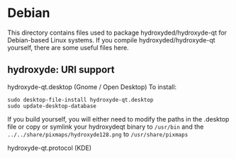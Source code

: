 
Debian
====================
This directory contains files used to package hydroxyded/hydroxyde-qt
for Debian-based Linux systems. If you compile hydroxyded/hydroxyde-qt yourself, there are some useful files here.

## hydroxyde: URI support ##


hydroxyde-qt.desktop  (Gnome / Open Desktop)
To install:

	sudo desktop-file-install hydroxyde-qt.desktop
	sudo update-desktop-database

If you build yourself, you will either need to modify the paths in
the .desktop file or copy or symlink your hydroxydeqt binary to `/usr/bin`
and the `../../share/pixmaps/hydroxyde128.png` to `/usr/share/pixmaps`

hydroxyde-qt.protocol (KDE)
